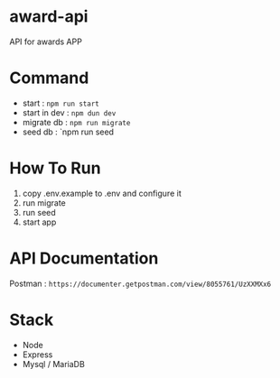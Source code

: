 # award-api

API for awards APP

# Command

- start : `npm run start`
- start in dev : `npm dun dev`
- migrate db : `npm run migrate`
- seed db : `npm run seed

# How To Run

1. copy .env.example to .env and configure it
2. run migrate
3. run seed
4. start app

# API Documentation

Postman : `https://documenter.getpostman.com/view/8055761/UzXXMXx6`

# Stack

- Node
- Express
- Mysql / MariaDB
